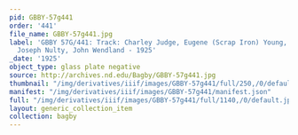 ```yaml
---
pid: GBBY-57g441
order: '441'
file_name: GBBY-57g441.jpg
label: 'GBBY 57G/441: Track: Charley Judge, Eugene (Scrap Iron) Young, Francis McTiernan,
  Joseph Nulty, John Wendland - 1925'
_date: '1925'
object_type: glass plate negative
source: http://archives.nd.edu/Bagby/GBBY-57g441.jpg
thumbnail: "/img/derivatives/iiif/images/GBBY-57g441/full/250,/0/default.jpg"
manifest: "/img/derivatives/iiif/images/GBBY-57g441/manifest.json"
full: "/img/derivatives/iiif/images/GBBY-57g441/full/1140,/0/default.jpg"
layout: generic_collection_item
collection: bagby
---
```

